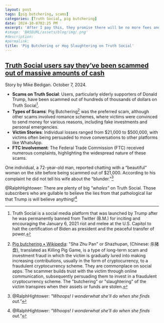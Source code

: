```yaml
---
layout: post
tags: [pig butchering, scams]
categories: [Truth Social, pig butchering]
date: 2024-10-0702:25 PM
excerpt: 'After I pay this, they promise there will be no more fees and I will receive my assets'
#image: 'BASEURL/assets/blog/img/.png'
#description:
#permalink:
title: 'Pig Butchering or Hog Slaughtering on Truth Social'
---
```



## [Truth Social users say they’ve been scammed out of massive amounts of cash](https://www.independent.co.uk/news/world/americas/truth-social-trump-users-scams-b2625301.html)

Story by Mike Bedigan. October 7, 2024.


- **Scams on Truth Social**: Users, particularly elderly supporters of Donald Trump, have been scammed out of hundreds of thousands of dollars on Truth Social[^12].
- **Types of Scams**: Pig Butchering[^11] was the preferred scam, although other scams involved romance schemes, where victims were convinced to send money for various reasons, including fake investments and personal emergencies.
- **Victim Stories**: Individual losses ranged from \$21,000 to \$500,000, with victims often being persuaded to move conversations to other platforms like WhatsApp.
- **FTC Involvement**: The Federal Trade Commission (FTC) received numerous complaints, highlighting the widespread nature of these scams.

One individual, a 72-year-old man, reported chatting with a “beautiful” woman on the site before being scammed out of $21,000. According to his complaint he did not tell his wife about the “blunder.”[^14]

@RalphHightower: There are plenty of big *"whales"* on Truth Social. Those subscribers who are gullable to believe the lies from that pathological liar that Trump is will believe anything![^14]


[^11]: [Pig butchering • Wikipedia](https://en.wikipedia.org/wiki/Pig_butchering_scam?wprov=sfla1): "Sha Zhu Pan" or Shazhupan, (Chinese: 杀猪盘), translated as Killing Pig Game, is a type of long-term scam and investment fraud in which the victim is gradually lured into making increasing contributions, usually in the form of cryptocurrency, to a fraudulent cryptocurrency scheme. They are commonplace on social apps. The scammer builds trust with the victim through online communication, subsequently persuading them to invest in a fraudulent cryptocurrency scheme. The "butchering" or "slaughtering" of the victim transpires when their assets or funds are stolen.
[^12]: Truth Social is a social media platform that was launched by Trump after he was permanently banned from Twitter (B.M.)[^13] for inciting and encouraging the January 6, 2021 riot and melee at the U.S. Capitol to halt the certification of Biden as president and the peaceful transfer of power. 
[^13]: B.M.: Similar to the time periods, B.C. and A.D., B.M. is that time period of Twitter, *'Before Musk.'*
[^14]: @RalphHightower: *"Whoops! I wonderwhat she'll do when she finds out."* 